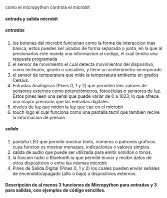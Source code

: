 como el micropython controla el microbit

#### entrada y salida microbit
##### entradas 

1. los botones del microbit funcionan como la forma de interaccion mas basica, estos puedes ser usados de forma separada o junta, en la que al presionarlos este manda una informacion al codigo,
 el cual tendra una respueta programada
2. el sensor de movimiento el cual detecta movimientos del dispositivo, como inclinarlo, girarlo o sacudirlo, y tiene un acelerómetro incorporado
3. el sensor de temperatura que mide la temperatura ambiente en grados Celsius.
4. Entradas Analógicas (Pines 0, 1 y 2) que permiten leer valores de sensores externos como potenciómetros, fotocélulas o sensores de luz. Estos pines leen una señal que puede variar de 0 a 1023,
 lo que ofrece una mayor precisión que las entradas digitales.
5. niveles de luz que miden la luz que cae en el microbit
6. touch logo el cual funciona como una pantalla tactil que tambien recive la informacion de presion

##### salida 

1. pantalla LED que permite mostrar texto, números o patrones gráficos. cuya funcion es mostrar mensajes, indicaciones o valores simples.
2. salida de audio que puede ser utilizada para emitir sonidos o tonos.
3. la funcion radio o Bluetooth lo que permite enviar y recibir datos de otros dispositivos o entre las mismas microbit
4. Pines de Salida Digital (Pines 0, 1 y 2) los cuales pueden enviar señales de encendido/apagado (alto o bajo) a dispositivos externos.

#### Descripción de al menos 3 funciones de Micropython para entradas y 3 para salidas, con ejemplos de código sencillos.
